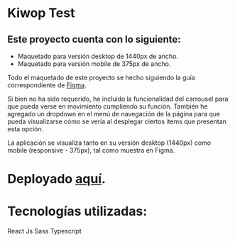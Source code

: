 # Kiwop Test

## Este proyecto cuenta con lo siguiente:

- Maquetado para versión desktop de 1440px de ancho.
- Maquetado para versión mobile de 375px de ancho. 

Todo el maquetado de este proyecto se hecho siguiendo la guía correspondiente de [Figma](https://www.figma.com/file/mKbuxK2PqjJCbQnvIg6T4l/Kiwop-Test?node-id=2%3A272). 

Si bien no ha sido requerido, he incluido la funcionalidad del carrousel para que pueda verse en movimiento cumpliendo su función. 
También he agregado un dropdown en el menú de navegación de la página para que pueda visualizarse cómo se vería al desplegar ciertos items que presentan esta opción.
 
  La aplicación se visualiza tanto en su versión desktop (1440px) como mobile (responsive - 375px), tal como muestra en Figma. 
  
# Deployado [aquí](https://ceciteser.github.io/kiwoptest/).

# Tecnologías utilizadas:

React Js
Sass
Typescript


